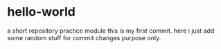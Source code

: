 # hello-world
a short repository practice module
this is my first commit. here i just add some random stuff for commit changes purpose only.
